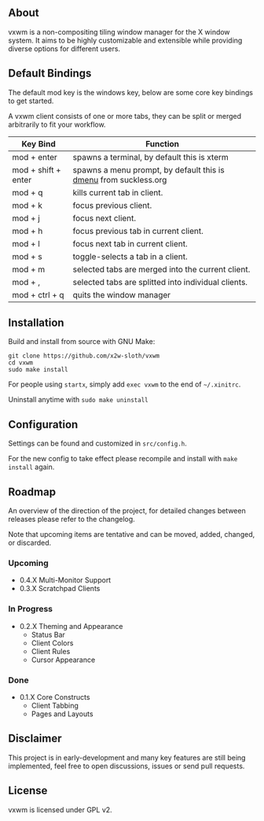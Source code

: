 ## About
vxwm is a non-compositing tiling window manager for the X window system. It aims to be highly customizable and extensible while providing diverse options for different users.

## Default Bindings

The default mod key is the windows key, below are some core key bindings to get started.

A vxwm client consists of one or more tabs, they can be split or merged arbitrarily to fit your workflow.

| Key Bind | Function |
| -------- | -------- |
| mod + enter | spawns a terminal, by default this is xterm
| mod + shift + enter | spawns a menu prompt, by default this is [dmenu](https://git.suckless.org/st/) from suckless.org |
| mod + q | kills current tab in client. |
| mod + k | focus previous client. |
| mod + j | focus next client. |
| mod + h | focus previous tab in current client. |
| mod + l | focus next tab in current client. |
| mod + s | toggle-selects a tab in a client. |
| mod + m | selected tabs are merged into the current client. |
| mod + , | selected tabs are splitted into individual clients. |
| mod + ctrl + q | quits the window manager |

## Installation

Build and install from source with GNU Make:

```
git clone https://github.com/x2w-sloth/vxwm
cd vxwm
sudo make install
```

For people using `startx`, simply add `exec vxwm` to the end of `~/.xinitrc`.

Uninstall anytime with `sudo make uninstall`

## Configuration

Settings can be found and customized in `src/config.h`.

For the new config to take effect please recompile and install with `make install` again.

## Roadmap

An overview of the direction of the project, for detailed changes between releases please refer to the changelog.

Note that upcoming items are tentative and can be moved, added, changed, or discarded.

### Upcoming
- 0.4.X Multi-Monitor Support
- 0.3.X Scratchpad Clients

### In Progress
- 0.2.X Theming and Appearance
	- Status Bar
	- Client Colors
	- Client Rules
	- Cursor Appearance

### Done
- 0.1.X Core Constructs
	- Client Tabbing
	- Pages and Layouts

## Disclaimer

This project is in early-development and many key features are still being implemented, feel free to open discussions, issues or send pull requests.

## License

vxwm is licensed under GPL v2.

